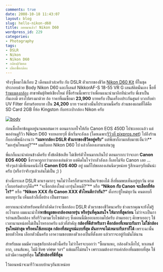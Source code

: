 ```yaml
---
comments: true
date: 2008-10-18 11:43:07
layout: blog
slug: hello-nikon-d60
title: ถอยมาแล้ว! Nikon D60
wordpress_id: 229
categories:
- Photography
tags:
- DSLR
- Nikon
- Nikon D60
- กล้องดิจิตอล
- เลือกซื้อกล้อง
---
```


จริงๆซื้อมาได้เกือบ 2 เดือนแล้วล่ะครับ กับ DSLR ตัวแรกของชีวิต [Nikon D60 Kit](http://imaging.nikon.com/products/imaging/lineup/d60/index.htm) ที่ในชุดประกอบด้วย Body Nikon D60 และก็เลนส์ NikkorAF-S 18-55 VR G เลนส์คิตนั่นเอง ซื้อที่[ร้านแมลงกล้อง](http://www.photobugonline.com) สาขาพันธุ์ทิพย์เชียงใหม่ ที่ซื้อร้านนี้เพราะว่าเพื่อนแนะนำมาอีกทีน่ะครับ พี่เขาเป็นกันเองดี ตรงไปตรงมาด้วย อ้อ ราคาที่ผมซื้อมา **23,900** บาทครับ เป็นเครื่องประกันศูนย์ บวกกับค่า UV Filter ที่สามร้อยบาท เป็น **24,200** บาท ราคาช่วงนั้นก็ประมาณนี้ครับ ส่วนของแถมที่ได้คือ SD Card 2GB ยี่ห้อ Kingston กับกระเป๋ากล้อง Nikon ครับ 

 

[![body](http://www.armno.in.th/wp-content/uploads/2008/10/body-thumb.jpg)](http://www.armno.in.th/wp-content/uploads/2008/10/body.jpg)

 

ก่อนซื้อก็หาข้อมูลอยู่นานพอสมควร ตอนแรกเทใจให้กับ Canon EOS 450D ไปซะเยอะแล้ว แต่พออ่านดูรีวิว Nikon D60 จากหลายๆที่ ชักเริ่มจะลังเล (โดยเฉพาะ[รีวิวที่ pixpros.net](http://www.pixpros.net/forums/showthread.php?t=16439)) ไปถึงร้านก็บอกพี่พนักงานว่า **“ผมหากล้อง DSLR ตัวแรกของชีวิตอยู่ครับ”** แต่พี่เขาก็ถามกลับมาซะงั้นว่า** “มองรุ่นไหนอยู่?”** ผมก็บอก Nikon D60 ไป แล้วก็ลองเอามาเล่นๆดู

 

พี่แกก็แนะนำค่อนข้างดีครับ ทั้งข้อดีข้อเสีย ไม่เชียร์ตัวไหนมากเกินไป ตอนแรกกะว่าจะเอา **Canon EOS 400D** ซึ่งราคาถูกกว่ามาลองเล่นด้วย แต่คิดในใจว่ากลัวลังเล ก็เลยไม่จับ Canon เลย … จริงๆแล้วมีเพื่อนคนนึงใช้ **Canon EOS 40D** อยู่ ผมก็ไปขอลองเล่นนิดๆหน่อย รู้สึกเฉยๆกับมันน่ะครับ (หรือว่าจริงๆแล้วเล่นไม่เป็น ;) )

 

ช่วงนี้กระแส DSLR มาแรงมากๆ จนไม่ว่าใครก็สามารถเป็นเจ้าของได้ สิ่งที่ผมพบเห็นอยู่ทุกวัน ตามเว็บบอร์ดต่างๆก็คือ** “จะซื้อกล้องใหม่ เอารุ่นไหนดี?”** หรือ **“Nikon กับ Canon จะเลือกยี่ห้อไร?”** หรือ **“Nikon XXX กับ Canon XXX ตัวไหนดีกว่ากัน?”** ตั้งกระทู้ใหม่ทุกวัน คนตอบก็ตอบทุกวัน เห็นแล้วก็เบื่อบ้าง เป็นธรรมดา

 

อยากแนะนำสำหรับคนที่กำลังคิดว่าจะซื้อกล้อง DSLR ตัวแรกของชีวิตนะครับ ช่วงแรกคุณจะยังไม่รู้อะไรมาก ผมแนะนำให้**หาข้อมูลของกล้องหลายรุ่น หรือรุ่นที่คุณสนใจ ให้มากที่สุดก่อน** ไม่ว่าจะเป็นการอ่านสเป็คกล้อง หรือรีวิวตามเว็บไซต์ต่างๆ ซึ่งตอนนี้มีเยอะแยะถมไปครับ อ่านเยอะๆ ศึกษาเยอะๆ ใช้เวลานานหน่อยไม่เป็นไรหรอกครับ แล้วที่สำคัญ **กล้องที่ดีสำหรับเรา คือกล้องที่เหมาะกับเรา ไม่ใช่กล้องรุ่นใหม่ล่าสุด หรือคนใช้เยอะสุด กล้องที่สมบูรณ์แบบที่สุด มันอาจจะไม่เหมาะกับเราก็ได้** เพราะฉะนั้น ชอบตัวไหน เลือกตัวนั้นครับ เอาความชอบของตัวเองเป็นที่ตั้งเลย แล้วเราจะอยู่กับมันได้นาน 

 

สำหรับผม ผมมีความสุขกับกล้องตัวนี้ครับ ไม่ว่าใครจะบอกว่า “ซื้อมาแพง, กล้องตัวเล็กไป, หาเลนส์ยาก, เลนส์แพง, ไม่มี live view ฯลฯ” แต่ผมก็ไม่สนใจ เพราะผมต้องการแค่กล้องที่ผมชอบที่สุด ใช้แล้วมีความสุขที่สุด **ไม่ใช่กล้องที่ดีที่สุด**

 

ไว้ตอนหน้าจะมารีวิวแบบบ้านๆกันซะหน่อย
